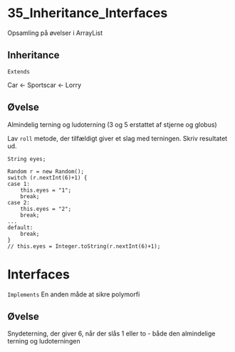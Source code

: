 # 35_Inheritance_Interfaces
Opsamling på øvelser i ArrayList

## Inheritance
`Extends`

Car <- Sportscar
    <- Lorry

## Øvelse
Almindelig terning og ludoterning (3 og 5 erstattet af stjerne og globus)

Lav `roll` metode, der tilfældigt giver et slag med terningen. Skriv resultatet ud.

```
String eyes;

Random r = new Random();
switch (r.nextInt(6)+1) {
case 1:
    this.eyes = "1";
    break;
case 2:
    this.eyes = "2";
    break;
...
default:
    break;
}
// this.eyes = Integer.toString(r.nextInt(6)+1);

```
# Interfaces
`Implements`
En anden måde at sikre polymorfi

## Øvelse
Snydeterning, der giver 6, når der slås 1 eller to - både den almindelige terning og ludoterningen
